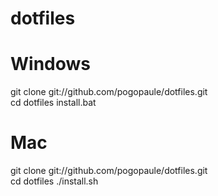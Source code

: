 dotfiles
========

Windows
========

git clone git://github.com/pogopaule/dotfiles.git<br/>
cd dotfiles
install.bat

Mac
========

git clone git://github.com/pogopaule/dotfiles.git<br/>
cd dotfiles
./install.sh
